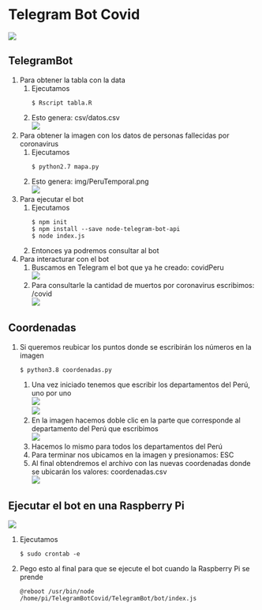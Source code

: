 # Telegram Bot Covid  
![](.img/1.png)
## TelegramBot  
1. Para obtener la tabla con la data  
	1. Ejecutamos  
		```
		$ Rscript tabla.R
		```  
	2. Esto genera: csv/datos.csv  
		![](.img/2.png)
2. Para obtener la imagen con los datos de personas fallecidas por coronavirus  
	1. Ejecutamos  
		```
		$ python2.7 mapa.py
		```
	2. Esto genera: img/PeruTemporal.png  
		![](.img/3.png)
3. Para ejecutar el bot  
	1. Ejecutamos  
		```
		$ npm init
		$ npm install --save node-telegram-bot-api
		$ node index.js
		```
	2. Entonces ya podremos consultar al bot  
4. Para interacturar con el bot  
	1. Buscamos en Telegram el bot que ya he creado: covidPeru  
		![](.img/4.png)
	2. Para consultarle la cantidad de muertos por coronavirus escribimos: /covid  
		![](.img/5.png)
## Coordenadas  
1. Si queremos reubicar los puntos donde se escribirán los números en la imagen  
	```
	$ python3.8 coordenadas.py
	```
	1. Una vez iniciado tenemos que escribir los departamentos del Perú, uno por uno  
		![](.img/6.png)  
		![](.img/7.png)
	2. En la imagen hacemos doble clic en la parte que corresponde al departamento del Perú que escribimos  
		![](.img/8.png)
	3. Hacemos lo mismo para todos los departamentos del Perú  
	4. Para terminar nos ubicamos en la imagen y presionamos: ESC  
	5. Al final obtendremos el archivo con las nuevas coordenadas donde se ubicarán los valores: coordenadas.csv  
		![](.img/9.png)
## Ejecutar el bot en una Raspberry Pi  
![](.img/10.png)
1. Ejecutamos   
	```
	$ sudo crontab -e
	```
2. Pego esto al final para que se ejecute el bot cuando la Raspberry Pi se prende  
	```
	@reboot /usr/bin/node /home/pi/TelegramBotCovid/TelegramBot/bot/index.js
	```
	

